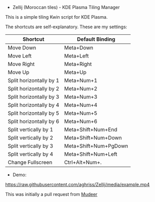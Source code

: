 * Zellij (Moroccan tiles)  - KDE Plasma Tiling Manager

This is a simple tiling Kwin script for KDE Plasma.

The shortcuts are self-explanatory. These are my settings:



| Shortcut               | Default Binding       |
|------------------------|-----------------------|
| Move Down              | Meta+Down             |
| Move Left              | Meta+Left             |
| Move Right             | Meta+Right            |
| Move Up                | Meta+Up               |
| Split horizontally by 1| Meta+Num+1            |
| Split horizontally by 2| Meta+Num+2            |
| Split horizontally by 3| Meta+Num+3            |
| Split horizontally by 4| Meta+Num+4            |
| Split horizontally by 5| Meta+Num+5            |
| Split horizontally by 6| Meta+Num+6            |
| Split vertically by 1  | Meta+Shift+Num+End    |
| Split vertically by 2  | Meta+Shift+Num+Down   |
| Split vertically by 3  | Meta+Shift+Num+PgDown |
| Split vertically by 4  | Meta+Shift+Num+Left   |
| Change Fullscreen      | Ctrl+Alt+Num+.        |


- Demo:


https://raw.githubusercontent.com/aghriss/Zellij/media/example.mp4


This was initially a pull request from [Mudeer](https://github.com/darkstego/Mudeer/)